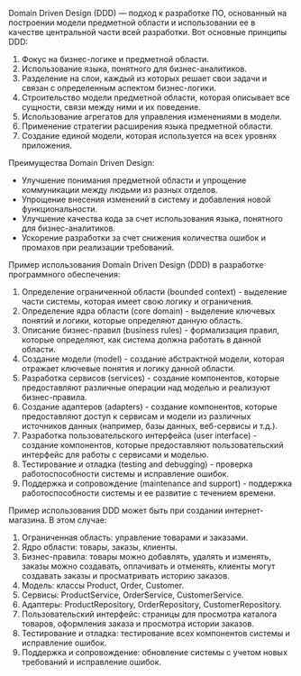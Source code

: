 Domain Driven Design (DDD) — подход к разработке ПО, основанный на построении модели предметной области и использовании ее в качестве центральной части всей разработки. Вот основные принципы DDD:

1. Фокус на бизнес-логике и предметной области.
2. Использование языка, понятного для бизнес-аналитиков.
3. Разделение на слои, каждый из которых решает свои задачи и связан с определенным аспектом бизнес-логики.
4. Строительство модели предметной области, которая описывает все сущности, связи между ними и их поведение.
5. Использование агрегатов для управления изменениями в модели.
6. Применение стратегии расширения языка предметной области.
7. Создание единой модели, которая используется на всех уровнях приложения.

Преимущества Domain Driven Design:

- Улучшение понимания предметной области и упрощение коммуникации между людьми из разных отделов.
- Упрощение внесения изменений в систему и добавления новой функциональности.
- Улучшение качества кода за счет использования языка, понятного для бизнес-аналитиков.
- Ускорение разработки за счет снижения количества ошибок и промахов при реализации требований.


Пример использования Domain Driven Design (DDD) в разработке программного обеспечения:

1.  Определение ограниченной области (bounded context) - выделение части системы, которая имеет свою логику и ограничения.
2.  Определение ядра области (core domain) - выделение ключевых понятий и логики, которые определяют данную область.
3.  Описание бизнес-правил (business rules) - формализация правил, которые определяют, как система должна работать в данной области.
4.  Создание модели (model) - создание абстрактной модели, которая отражает ключевые понятия и логику данной области.
5.  Разработка сервисов (services) - создание компонентов, которые предоставляют различные операции над моделью и реализуют бизнес-правила.
6.  Создание адаптеров (adapters) - создание компонентов, которые предоставляют доступ к сервисам и модели из различных источников данных (например, базы данных, веб-сервисы и т.д.).
7.  Разработка пользовательского интерфейса (user interface) - создание компонентов, которые предоставляют пользовательский интерфейс для работы с сервисами и моделью.
8.  Тестирование и отладка (testing and debugging) - проверка работоспособности системы и исправление ошибок.
9.  Поддержка и сопровождение (maintenance and support) - поддержка работоспособности системы и ее развитие с течением времени.

Пример использования DDD может быть при создании интернет-магазина. В этом случае:

1.  Ограниченная область: управление товарами и заказами.
2.  Ядро области: товары, заказы, клиенты.
3.  Бизнес-правила: товары можно добавлять, удалять и изменять, заказы можно создавать, оплачивать и отменять, клиенты могут создавать заказы и просматривать историю заказов.
4.  Модель: классы Product, Order, Customer.
5.  Сервисы: ProductService, OrderService, CustomerService.
6.  Адаптеры: ProductRepository, OrderRepository, CustomerRepository.
7.  Пользовательский интерфейс: страницы для просмотра каталога товаров, оформления заказа и просмотра истории заказов.
8.  Тестирование и отладка: тестирование всех компонентов системы и исправление ошибок.
9.  Поддержка и сопровождение: обновление системы с учетом новых требований и исправление ошибок.